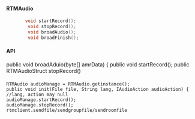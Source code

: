 #### RTMAudio
~~~c++
       void startRecord();
        void stopRecord();
        void broadAudio();
        void broadFinish();
~~~

#### API
public void broadAduio(byte[] amrData) {
public void startRecord();
public RTMAudioStruct stopRecord()


####
    RTMAudio audioManage = RTMAudio.getinstance();
    public void init(File file, String lang, IAudioAction audioAction) { //lang, action may null
    audioManage.startRecord();
    audioManage.stopRecord();
    rtmclient.sendfile/sendgroupfile/sendroomfile


